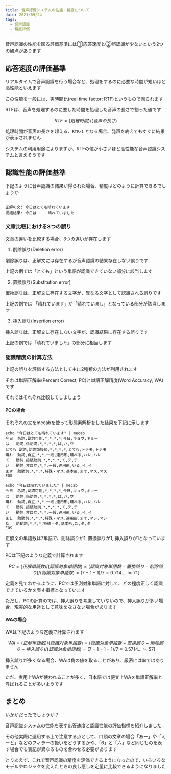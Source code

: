 ```yaml
---
title: 音声認識システムの性能・精度について
date: 2021/09/24
tags:
  - 音声認識
  - 精度評価
---
```


音声認識の性能を図る評価基準には①応答速度と②誤認識が少ないという2つの観点があります

## 応答速度の評価基準

リアルタイムで音声認識を行う場合など、処理をするのに必要な時間が短いほど高性能といえます

この性能を一般には、実時間比(real time factor; RTF)というもので測られます

RTFは、音声を処理するのに要した時間を処理した音声の長さで割った値です

```math
RTF = (処理時間) / (音声の長さ)
```

処理時間が音声の長さを超える、`RTF>1` となる場合、発声を終えてもすぐに結果が表示されません

システムの利用用途によりますが、RTFの値が小さいほど高性能な音声認識システムと言えそうです

## 認識性能の評価基準

下記のように音声認識の結果が得られた場合、精度はどのように計算できるでしょうか

```text

正解の文: 今日はとても晴れています
認識結果: 今日は　　　晴れていました
```

### 文章比較における3つの誤り

文章の違いを比較する場合、3つの違いが存在します

1. 削除誤り(Deletion error)

削除誤りは、正解文には存在するが音声認識の結果存在しない誤りです

上記の例では「とても」という単語が認識できていない部分に該当します

2. 置換誤り(Substitution error)

置換誤りは、正解文に存在する文字が、異なる文字として認識される誤りです

上記の例では 「晴れていま`す`」が「晴れていま`し`」となっている部分が該当します

3. 挿入誤り(Insertion error)

挿入誤りは、正解文に存在しない文字が、認識結果に存在する誤りです

上記の例では「晴れていまし`た`」の部分に相当します

### 認識精度の計算方法

上記の誤りを評価する方法として主に2種類の方法が利用されます

それは単語正解率(Percent Correct; PC)と単語正解精度(Word Accuracy; WA)です

それではそれぞれ比較してしましょう

#### PCの場合

それぞれの文をmecabを使って形態素解析をした結果を下記に示します

```shell
echo "今日はとても晴れています" | mecab
今日	名詞,副詞可能,*,*,*,*,今日,キョウ,キョー
は	助詞,係助詞,*,*,*,*,は,ハ,ワ
とても	副詞,助詞類接続,*,*,*,*,とても,トテモ,トテモ
晴れ	動詞,自立,*,*,一段,連用形,晴れる,ハレ,ハレ
て	助詞,接続助詞,*,*,*,*,て,テ,テ
い	動詞,非自立,*,*,一段,連用形,いる,イ,イ
ます	助動詞,*,*,*,特殊・マス,基本形,ます,マス,マス
EOS
```

```shell
echo "今日は晴れていました" | mecab
今日	名詞,副詞可能,*,*,*,*,今日,キョウ,キョー
は	助詞,係助詞,*,*,*,*,は,ハ,ワ
晴れ	動詞,自立,*,*,一段,連用形,晴れる,ハレ,ハレ
て	助詞,接続助詞,*,*,*,*,て,テ,テ
い	動詞,非自立,*,*,一段,連用形,いる,イ,イ
まし	助動詞,*,*,*,特殊・マス,連用形,ます,マシ,マシ
た	助動詞,*,*,*,特殊・タ,基本形,た,タ,タ
EOS
```

正解文の単語数は7単語で、削除誤りが1, 置換誤りが1, 挿入誤りが1となっています

PCは下記のような定義で計算されます

```math
PC = (正解単語数) / (認識対象単語数)
   = (認識対象単語数 - 置換誤り - 削除誤り) / (認識対象単語数)
   = (7 -1 -1) / 7 = 0.714.... ≒ 71[%]
```

定義を見てわかるように、PCでは予測対象単語に対して、どの程度正しく認識できているかを表す指標となっています

ただし、PCの計算のでは、挿入誤りを考慮していないので、挿入誤りが多い場合、現実的な用途として意味をなさない場合があります

#### WAの場合

WAは下記のような定義で計算されます

```math
WA = (正解単語数) / (認識対象単語数)
    = (認識対象単語数 - 置換誤り - 削除誤り - 挿入誤り) / (認識対象単語数)
    = (7 -1 -1 -1) / 7 = 0.5714... ≒ 57[%]
```

挿入誤りが多くなる場合、WAは負の値を取ることがあり、厳密には率ではありません

ただ、実用上WAが使われることが多く、日本語では便宜上WAを単語正解率と呼ばれることが多いようです

## まとめ

いかがだったでしょうか？

音声認識システムの性能を表す応答速度と認識性能の評価指標を紹介しました

その他実際に運用する上で注意する点として、口頭の文章の場合「あー」や「えーと」などのフィラーの扱いをどうするかや、「6」と「六」など同じものを表す場合でも表記が異なるものを合わせる必要があります

とりあえず、これで音声認識の精度を評価できるようになったので、いろいろなモデルやロジックを変えたときの良し悪しを定量に比較できるようになりました
